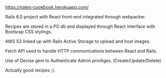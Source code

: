 https://nates-cookbook.herokuapp.com/

Rails 6.0 project with React front-end integrated through webpacker.

Recipes are stored in a PG db and displayed through React interface with Bootsrap CSS stylings.

AWS S3 linked up with Rails Active Storage to upload and host images.

Fetch API used to handle HTTP communications between React and Rails.

Use of Devise gem to Authenticate Admin priviliges. (Create/Update/Delete)

Actually good recipes ;).
